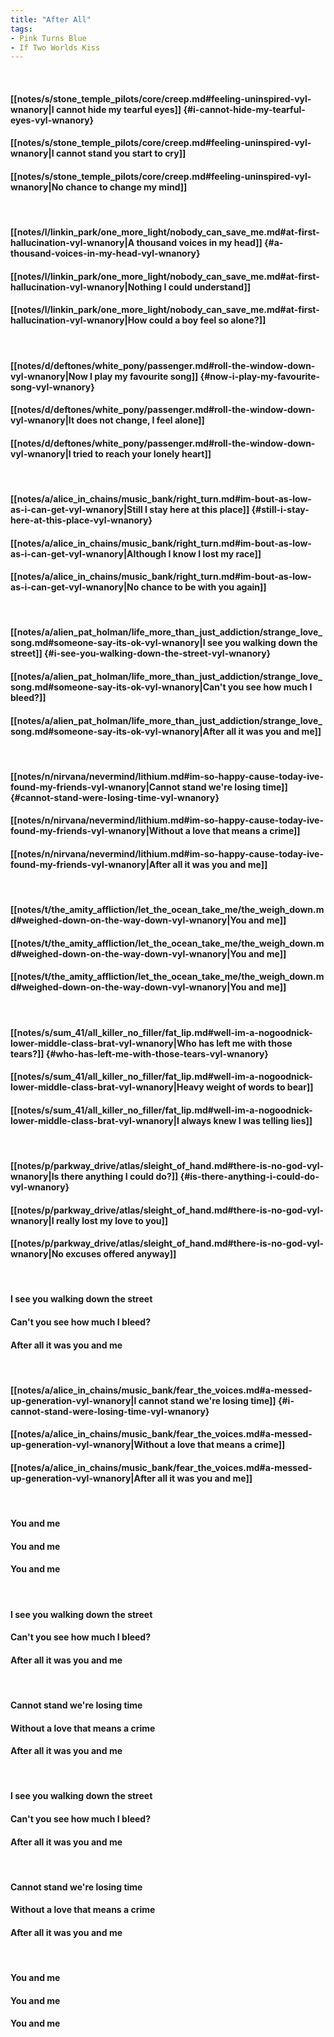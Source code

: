 ```yaml
---
title: "After All"
tags:
- Pink Turns Blue
- If Two Worlds Kiss
---
```

&nbsp;
#### [[notes/s/stone_temple_pilots/core/creep.md#feeling-uninspired-vyl-wnanory|I cannot hide my tearful eyes]] {#i-cannot-hide-my-tearful-eyes-vyl-wnanory}
#### [[notes/s/stone_temple_pilots/core/creep.md#feeling-uninspired-vyl-wnanory|I cannot stand you start to cry]]
#### [[notes/s/stone_temple_pilots/core/creep.md#feeling-uninspired-vyl-wnanory|No chance to change my mind]]
&nbsp;
#### [[notes/l/linkin_park/one_more_light/nobody_can_save_me.md#at-first-hallucination-vyl-wnanory|A thousand voices in my head]] {#a-thousand-voices-in-my-head-vyl-wnanory}
#### [[notes/l/linkin_park/one_more_light/nobody_can_save_me.md#at-first-hallucination-vyl-wnanory|Nothing I could understand]]
#### [[notes/l/linkin_park/one_more_light/nobody_can_save_me.md#at-first-hallucination-vyl-wnanory|How could a boy feel so alone?]]
&nbsp;
#### [[notes/d/deftones/white_pony/passenger.md#roll-the-window-down-vyl-wnanory|Now I play my favourite song]] {#now-i-play-my-favourite-song-vyl-wnanory}
#### [[notes/d/deftones/white_pony/passenger.md#roll-the-window-down-vyl-wnanory|It does not change, I feel alone]]
#### [[notes/d/deftones/white_pony/passenger.md#roll-the-window-down-vyl-wnanory|I tried to reach your lonely heart]]
&nbsp;
#### [[notes/a/alice_in_chains/music_bank/right_turn.md#im-bout-as-low-as-i-can-get-vyl-wnanory|Still I stay here at this place]] {#still-i-stay-here-at-this-place-vyl-wnanory}
#### [[notes/a/alice_in_chains/music_bank/right_turn.md#im-bout-as-low-as-i-can-get-vyl-wnanory|Although I know I lost my race]]
#### [[notes/a/alice_in_chains/music_bank/right_turn.md#im-bout-as-low-as-i-can-get-vyl-wnanory|No chance to be with you again]]
&nbsp;
#### [[notes/a/alien_pat_holman/life_more_than_just_addiction/strange_love_song.md#someone-say-its-ok-vyl-wnanory|I see you walking down the street]] {#i-see-you-walking-down-the-street-vyl-wnanory}
#### [[notes/a/alien_pat_holman/life_more_than_just_addiction/strange_love_song.md#someone-say-its-ok-vyl-wnanory|Can't you see how much I bleed?]]
#### [[notes/a/alien_pat_holman/life_more_than_just_addiction/strange_love_song.md#someone-say-its-ok-vyl-wnanory|After all it was you and me]]
&nbsp;
#### [[notes/n/nirvana/nevermind/lithium.md#im-so-happy-cause-today-ive-found-my-friends-vyl-wnanory|Cannot stand we're losing time]] {#cannot-stand-were-losing-time-vyl-wnanory}
#### [[notes/n/nirvana/nevermind/lithium.md#im-so-happy-cause-today-ive-found-my-friends-vyl-wnanory|Without a love that means a crime]]
#### [[notes/n/nirvana/nevermind/lithium.md#im-so-happy-cause-today-ive-found-my-friends-vyl-wnanory|After all it was you and me]]
&nbsp;
#### [[notes/t/the_amity_affliction/let_the_ocean_take_me/the_weigh_down.md#weighed-down-on-the-way-down-vyl-wnanory|You and me]]
#### [[notes/t/the_amity_affliction/let_the_ocean_take_me/the_weigh_down.md#weighed-down-on-the-way-down-vyl-wnanory|You and me]]
#### [[notes/t/the_amity_affliction/let_the_ocean_take_me/the_weigh_down.md#weighed-down-on-the-way-down-vyl-wnanory|You and me]]
&nbsp;
#### [[notes/s/sum_41/all_killer_no_filler/fat_lip.md#well-im-a-nogoodnick-lower-middle-class-brat-vyl-wnanory|Who has left me with those tears?]] {#who-has-left-me-with-those-tears-vyl-wnanory}
#### [[notes/s/sum_41/all_killer_no_filler/fat_lip.md#well-im-a-nogoodnick-lower-middle-class-brat-vyl-wnanory|Heavy weight of words to bear]]
#### [[notes/s/sum_41/all_killer_no_filler/fat_lip.md#well-im-a-nogoodnick-lower-middle-class-brat-vyl-wnanory|I always knew I was telling lies]]
&nbsp;
#### [[notes/p/parkway_drive/atlas/sleight_of_hand.md#there-is-no-god-vyl-wnanory|Is there anything I could do?]] {#is-there-anything-i-could-do-vyl-wnanory}
#### [[notes/p/parkway_drive/atlas/sleight_of_hand.md#there-is-no-god-vyl-wnanory|I really lost my love to you]]
#### [[notes/p/parkway_drive/atlas/sleight_of_hand.md#there-is-no-god-vyl-wnanory|No excuses offered anyway]]
&nbsp;
#### I see you walking down the street
#### Can't you see how much I bleed?
#### After all it was you and me
&nbsp;
#### [[notes/a/alice_in_chains/music_bank/fear_the_voices.md#a-messed-up-generation-vyl-wnanory|I cannot stand we're losing time]] {#i-cannot-stand-were-losing-time-vyl-wnanory}
#### [[notes/a/alice_in_chains/music_bank/fear_the_voices.md#a-messed-up-generation-vyl-wnanory|Without a love that means a crime]]
#### [[notes/a/alice_in_chains/music_bank/fear_the_voices.md#a-messed-up-generation-vyl-wnanory|After all it was you and me]]
&nbsp;
#### You and me
#### You and me
#### You and me
&nbsp;
#### I see you walking down the street
#### Can't you see how much I bleed?
#### After all it was you and me
&nbsp;
#### Cannot stand we're losing time
#### Without a love that means a crime
#### After all it was you and me
&nbsp;
#### I see you walking down the street
#### Can't you see how much I bleed?
#### After all it was you and me
&nbsp;
#### Cannot stand we're losing time
#### Without a love that means a crime
#### After all it was you and me
&nbsp;
#### You and me
#### You and me
#### You and me
